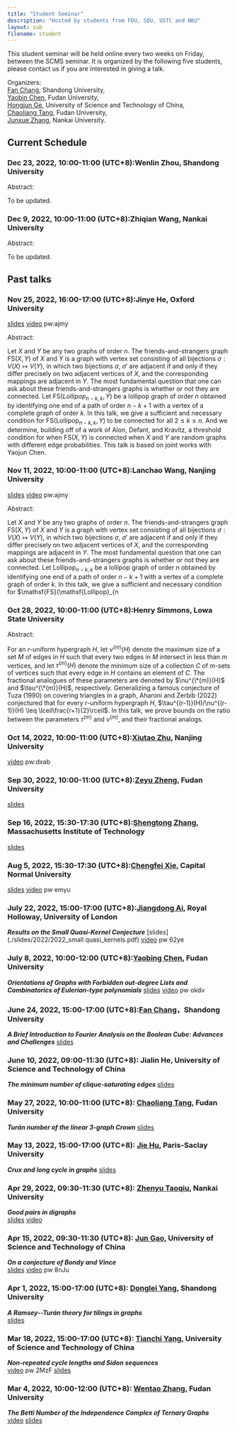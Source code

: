 ```yaml
---
title: "Student Seminar"
description: "Hosted by students from FDU, SDU, USTC and NKU"
layout: sub
filename: student
--- 
```


This student seminar will be held online every two weeks on Friday, between the SCMS seminar. It is organized by the following five students, please contact us if you are interested in giving a talk.

Organizers: <br>
[Fan Chang](mailto:fchang@mail.sdu.edu.cn), Shandong University, <br>
[Yaobin Chen](mailto:ybchen21@m.fudan.edu.cn), Fudan University, <br>
[Hongjun Ge](mailto:ghj17000225@mail.ustc.edu.cn), University of Science and Technology of China, <br>
[Chaoliang Tang](mailto:cltang17@fudan.edu.cn), Fudan University, <br>
[Junxue Zhang](mailto:jxuezhang@163.com), Nankai University. <br>

## Current Schedule


### Dec 23, 2022,  10:00-11:00 (UTC+8):Wenlin Zhou, Shandong University

Abstract: 

To be updated.

### Dec 9, 2022,  10:00-11:00 (UTC+8):Zhiqian Wang, Nankai University

Abstract: 

To be updated.


## Past talks

### Nov 25, 2022,  16:00-17:00 (UTC+8):Jinye He, Oxford University

[slides](./slides/2022/JinyeHe.pdf)  [video](https://pan.baidu.com/s/1QC0nTM3Pa_jdBwqwp7qXeQ?pwd=ajmy) pw:ajmy

Abstract: 

Let $X$ and $Y$ be any two graphs of order $n$. The friends-and-strangers graph $\mathsf{FS}(X,Y)$ of $X$ and $Y$ is a graph with vertex set consisting of all bijections $\sigma :V(X) \mapsto V(Y)$, in which two bijections $\sigma$, $\sigma'$ are adjacent if and only if they differ precisely on two adjacent vertices of $X$, and the corresponding mappings are adjacent in $Y$. The most fundamental question that one can ask about these friends-and-strangers graphs is whether or not they are connected.  Let $\mathsf{FS}(Lollipop_{n-k,k},Y)$ be a lollipop graph of order $n$ obtained by  identifying one end of a path of order $n-k+1$ with a vertex of a complete graph of order $k$.  In this talk, we give a sufficient and necessary condition for $\mathsf{FS}(\mathsf{Lollipop}_{n-k,k},Y)$ to be connected for all $2\leq k\leq n$. And we  determine, building off of a work of Alon, Defant, and Kravitz,  a threshold condition for when $\mathsf{FS}(X,Y)$ is connected when $X$ and $Y$ are random graphs with different edge probabilities. This talk is based on joint works with Yaojun Chen.

### Nov 11, 2022,  10:00-11:00 (UTC+8):Lanchao Wang, Nanjing University

[slides](./slides/2022/LanchaoWang.pdf)  [video](https://pan.baidu.com/s/1QC0nTM3Pa_jdBwqwp7qXeQ?pwd=ajmy) pw:ajmy

Abstract: 

Let $X$ and $Y$ be any two graphs of order $n$. The friends-and-strangers graph $\mathsf{FS}(X,Y)$ of $X$ and $Y$ is a graph with vertex set consisting of all bijections $\sigma :V(X) \mapsto V(Y)$, in which two bijections $\sigma$, $\sigma'$ are adjacent if and only if they differ precisely on two adjacent vertices of $X$, and the corresponding mappings are adjacent in $Y$. The most fundamental question that one can ask about these friends-and-strangers graphs is whether or not they are connected.  Let $\mathsf{Lollipop}_{n-k,k}$ be a lollipop graph of order $n$ obtained by  identifying one end of a path of order $n-k+1$ with a vertex of a complete graph of order $k$.  In this talk, we give a sufficient and necessary condition for $\mathsf{FS}(\mathsf{Lollipop}_{n

### Oct 28, 2022,  10:00-11:00 (UTC+8):Henry Simmons, Lowa State University

Abstract: 

For an $r$-uniform hypergraph $H$, let $\nu^{(m)}(H)$ denote the maximum size of a set $M$ of edges in $H$ such that every two edges in $M$ intersect in less than $m$ vertices, and let $\tau^{(m)}(H)$ denote the minimum size of a collection $C$ of $m$-sets of vertices such that every edge in $H$ contains an element of $C$. The fractional analogues of these parameters are denoted by  $\nu^{\*(m)}(H)$  and $\tau^{\*(m)}(H)$, respectively. Generalizing a famous conjecture of Tuza (1990) on covering triangles in a graph, Aharoni and Zerbib (2022) conjectured that for every $r$-uniform hypergraph $H$, $\tau^{(r-1)}(H)/\nu^{(r-1)}(H) \leq \lceil\frac{r+1}{2}\rceil$. In this talk, we prove bounds on the ratio between the parameters $\tau^{(m)}$ and $\nu^{(m)}$, and their fractional analogs.

### Oct 14, 2022,  10:00-11:00 (UTC+8):[Xiutao Zhu](mailto:zhuxt@fsmail.nju.edu.cn), Nanjing University
[video](https://pan.baidu.com/s/1SskUpiacNQej6iis4Ny05A) pw:dxab
### Sep 30, 2022,  10:00-11:00 (UTC+8):[Zeyu Zheng](mailto:zeyuzheng19@fudan.edu.cn), Fudan University
[slides](./slides/2022/SCMS_talk.pdf) 
### Sep 16, 2022,  15:30-17:30 (UTC+8):[Shengtong Zhang](mailto:stzh1555@gmail.com), Massachusetts Institute of Technology
[slides](./slides/2022/0916Unimodality.pdf) 
### Aug 5, 2022,  15:30-17:30 (UTC+8):[Chengfei Xie](mailto:cfxie@cnu.edu.cn), Capital Normal University
[slides](./slides/2022/0805kissingnumberslides.pdf) [video](https://pan.baidu.com/s/1TDXpy-rTnZCKESakHyK4bg?pwd=emyu) pw emyu
### July 22, 2022, 15:00-17:00 (UTC+8):[Jiangdong Ai](mailto:peac003@live.rhul.ac.uk), Royal Holloway, University of London
_**Results on the Small Quasi-Kernel Conjecture**_
[slides](./slides/2022/2022_small quasi_kernels.pdf) [video](https://pan.baidu.com/s/1ORkN3IXOfT5t_7UyGf4org) pw 62ye
### July 8, 2022, 10:00-12:00 (UTC+8):[Yaobing Chen](mailto:ybchen21@m.fudan.edu.cn), Fudan University
_**Orientations of Graphs with Forbidden out-degree Lists and Combinatorics of Eulerian-type polynomials**_
[slides](./slides/2022/0708_Orientations_of_Graphs_with_Forbidden_out-degree_Lists.pdf) [video](https://pan.baidu.com/s/1mmhEt7Ntomkdh4zLFZ9PjA?pwd=okdv) pw okdv
### June 24, 2022, 15:00-17:00 (UTC+8):[Fan Chang](mailto:fchang@mail.sdu.edu.cn)，Shandong University
_**A Brief Introduction to Fourier Analysis on the Boolean Cube: Advances and Challenges**_
[slides](./slides/2022/0624_Boolean_function_FanChang.pdf)
### June 10, 2022, 09:00-11:30 (UTC+8): Jialin He, University of Science and Technology of China
_**The minimum number of clique-saturating edges**_
[slides](./slides/2022/The_minimum_number_of_clique_saturating_edges20220610.pdf)
### May 27, 2022, 10:00-11:00 (UTC+8): [Chaoliang Tang](cltang17@fudan.edu.cn), Fudan University
_**Turán number of the linear 3-graph Crown**_
[slides](./slides/2022/20220527_Turan_number_of_the_linear_3graph_crown.pdf)
### May 13, 2022, 15:00-17:00 (UTC+8): [Jie Hu](hujie@lri.fr), Paris-Saclay University
_**Crux and long cycle in graphs**_
[slides](./slides/2022/0513crux_and_cycles.pdf)
### Apr 29, 2022, 09:30-11:30 (UTC+8): [Zhenyu Taoqiu](tochy@mail.nankai.edu.cn), Nankai University
_**Good pairs in digraphs**_   
[slides](./slides/2022/0429_Good_pairs_in_digraphs_TaoqiuZhenyu_.pdf) [video](https://ws28.cn/f/87lkzi88vyl)
### Apr 15, 2022, 09:30-11:30 (UTC+8): [Jun Gao](gj0211@mail.ustc.edu.cn), University of Science and Technology of China
_**On a conjecture of Bondy and Vince**_   
[slides](./slides/2022/0415_on_a_conjecture_of_bondy_and_vince.pdf) [video](https://meeting.tencent.com/user-center/shared-record-info?id=64dffd87-cd65-431f-b955-baa8e202597a&from=3) pw 8nJu
### Apr 1, 2022, 15:00-17:00 (UTC+8): [Donglei Yang](dlyang@sdu.edu.cn), Shandong University    
_**A Ramsey--Turán theory for tilings in graphs**_      
[slides](./slides/2022/A_Ramsey_Turán_theory_for_tilings_in_graphs.pdf)
### Mar 18, 2022, 15:00-17:00 (UTC+8): [Tianchi Yang](http://home.ustc.edu.cn/~ytc/), University of Science and Technology of China    
_**Non-repeated cycle lengths and Sidon sequences**_     
[video](https://meeting.tencent.com/v2/cloud-record/share?id=10d94105-54cf-4158-8a3b-969b7b620524&from=3) pw 2MzF     [slides](./slides/2022/non_repeated_cycle_lengths_and_sidon_sequences.pdf)
### Mar 4, 2022, 10:00-12:00 (UTC+8): [Wentao Zhang](mailto:wtzhang20@fudan.edu.cn), Fudan University    
_**The Betti Number of the Independence Complex of Ternary Graphs**_   
[video](https://meeting.tencent.com/user-center/shared-record-info?id=c8325b8d-0ad6-443f-8e2f-2c9aad2a97a7&click_source_for_middle_login=1)     [slides](./slides/2022/The_betty_number_of_the_independence_complex_of_ternary_graphs_20220304.pdf)

